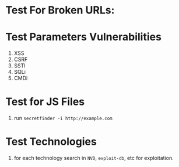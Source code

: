 # Test For Broken URLs:
# Test Parameters Vulnerabilities
1. XSS
2. CSRF
3. SSTI
4. SQLi
5. CMDi
# Test for JS Files
1. run `secretfinder -i http://example.com`
# Test Technologies
1. for each technology search in `NVD`, `exploit-db`, etc for exploitation.
